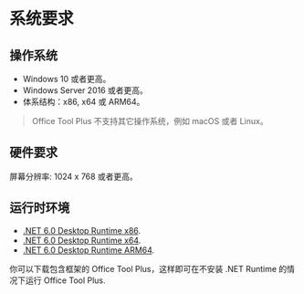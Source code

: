 # 系统要求

## 操作系统

- Windows 10 或者更高。
- Windows Server 2016 或者更高。
- 体系结构：x86, x64 或 ARM64。

> Office Tool Plus 不支持其它操作系统，例如 macOS 或者 Linux。

## 硬件要求

屏幕分辨率: 1024 x 768 或者更高。

## 运行时环境

- [.NET 6.0 Desktop Runtime x86](https://aka.ms/dotnet/6.0/windowsdesktop-runtime-win-x86.exe).
- [.NET 6.0 Desktop Runtime x64](https://aka.ms/dotnet/6.0/windowsdesktop-runtime-win-x64.exe).
- [.NET 6.0 Desktop Runtime ARM64](https://aka.ms/dotnet/6.0/windowsdesktop-runtime-win-arm64.exe).

你可以下载包含框架的 Office Tool Plus，这样即可在不安装 .NET Runtime 的情况下运行 Office Tool Plus.
